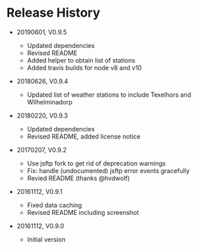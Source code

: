 # Release History

* 20190601, V0.9.5
    * Updated dependencies
    * Revised README
    * Added helper to obtain list of stations
    * Added travis builds for node v8 and v10

* 20180626, V0.9.4
    * Updated list of weather stations to include Texelhors and Wilhelminadorp
    
* 20180220, V0.9.3
    * Updated dependencies
    * Revised README, added license notice

* 20170207, V0.9.2
    * Use jsftp fork to get rid of deprecation warnings
    * Fix: handle (undocumented) jsftp error events gracefully
    * Revied README (thanks @hvdwolf)
    
* 20161112, V0.9.1
    * Fixed data caching
    * Revised README including screenshot
    
* 20161112, V0.9.0
    * Initial version